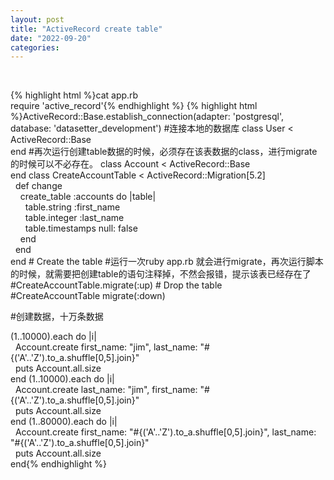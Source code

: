 ```yaml
---
layout: post
title: "ActiveRecord create table"
date: "2022-09-20"
categories: 
---
```

<p>&nbsp;</p>
{% highlight html %}cat app.rb<br />
require &#39;active_record&#39;{% endhighlight %}
{% highlight html %}ActiveRecord::Base.establish_connection(adapter: &#39;postgresql&#39;, database: &#39;datasetter_development&#39;)
#连接本地的数据库
class User &lt; ActiveRecord::Base<br />
end
#再次运行创建table数据的时候，必须存在该表数据的class，进行migrate的时候可以不必存在。
class Account &lt; ActiveRecord::Base<br />
end
class CreateAccountTable &lt; ActiveRecord::Migration[5.2]<br />
&nbsp; def change<br />
&nbsp;&nbsp;&nbsp; create_table :accounts do |table|<br />
&nbsp;&nbsp;&nbsp;&nbsp;&nbsp; table.string :first_name<br />
&nbsp;&nbsp;&nbsp;&nbsp;&nbsp; table.integer :last_name<br />
&nbsp;&nbsp;&nbsp;&nbsp;&nbsp; table.timestamps null: false<br />
&nbsp;&nbsp;&nbsp; end<br />
&nbsp; end<br />
end
# Create the table 
#运行一次ruby app.rb 就会进行migrate，再次运行脚本的时候，就需要把创建table的语句注释掉，不然会报错，提示该表已经存在了<br />
#CreateAccountTable.migrate(:up)
# Drop the table<br />
#CreateAccountTable migrate(:down)
<p>#创建数据，十万条数据</p>
(1..10000).each do |i|<br />
&nbsp; Account.create first_name: &quot;jim&quot;, last_name: &quot;#{(&#39;A&#39;..&#39;Z&#39;).to_a.shuffle[0,5].join}&quot;<br />
&nbsp; puts Account.all.size<br />
end
(1..10000).each do |i|<br />
&nbsp; Account.create last_name: &quot;jim&quot;, first_name: &quot;#{(&#39;A&#39;..&#39;Z&#39;).to_a.shuffle[0,5].join}&quot;<br />
&nbsp; puts Account.all.size<br />
end
(1..80000).each do |i|<br />
&nbsp; Account.create first_name: &quot;#{(&#39;A&#39;..&#39;Z&#39;).to_a.shuffle[0,5].join}&quot;, last_name: &quot;#{(&#39;A&#39;..&#39;Z&#39;).to_a.shuffle[0,5].join}&quot;<br />
&nbsp; puts Account.all.size<br />
end{% endhighlight %}
<br />
&nbsp;</p>
<p>&nbsp;</p>
